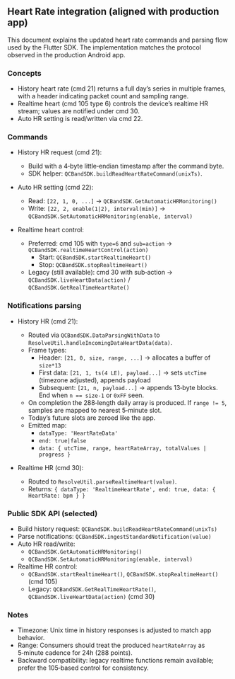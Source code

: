 ## Heart Rate integration (aligned with production app)

This document explains the updated heart rate commands and parsing flow used by the Flutter SDK. The implementation matches the protocol observed in the production Android app.

### Concepts

- History heart rate (cmd 21) returns a full day’s series in multiple frames, with a header indicating packet count and sampling range.
- Realtime heart (cmd 105 type 6) controls the device’s realtime HR stream; values are notified under cmd 30.
- Auto HR setting is read/written via cmd 22.

### Commands

- History HR request (cmd 21):
  - Build with a 4‑byte little‑endian timestamp after the command byte.
  - SDK helper: `QCBandSDK.buildReadHeartRateCommand(unixTs)`.

- Auto HR setting (cmd 22):
  - Read: `[22, 1, 0, ...]` → `QCBandSDK.GetAutomaticHRMonitoring()`
  - Write: `[22, 2, enable(1|2), interval(min)]` → `QCBandSDK.SetAutomaticHRMonitoring(enable, interval)`

- Realtime heart control:
  - Preferred: cmd 105 with `type=6` and `sub=action` → `QCBandSDK.realtimeHeartControl(action)`
    - Start: `QCBandSDK.startRealtimeHeart()`
    - Stop: `QCBandSDK.stopRealtimeHeart()`
  - Legacy (still available): cmd 30 with sub‑action → `QCBandSDK.liveHeartData(action)` / `QCBandSDK.GetRealTimeHeartRate()`

### Notifications parsing

- History HR (cmd 21):
  - Routed via `QCBandSDK.DataParsingWithData` to `ResolveUtil.handleIncomingDataHeartData(data)`.
  - Frame types:
    - Header: `[21, 0, size, range, ...]` → allocates a buffer of `size*13`
    - First data: `[21, 1, ts(4 LE), payload...]` → sets `utcTime` (timezone adjusted), appends payload
    - Subsequent: `[21, n, payload...]` → appends 13‑byte blocks. End when `n == size-1` or `0xFF` seen.
  - On completion the 288‑length daily array is produced. If `range != 5`, samples are mapped to nearest 5‑minute slot.
  - Today’s future slots are zeroed like the app.
  - Emitted map:
    - `dataType: 'HeartRateData'`
    - `end: true|false`
    - `data: { utcTime, range, heartRateArray, totalValues | progress }`

- Realtime HR (cmd 30):
  - Routed to `ResolveUtil.parseRealtimeHeart(value)`.
  - Returns: `{ dataType: 'RealtimeHeartRate', end: true, data: { HeartRate: bpm } }`

### Public SDK API (selected)

- Build history request: `QCBandSDK.buildReadHeartRateCommand(unixTs)`
- Parse notifications: `QCBandSDK.ingestStandardNotification(value)`
- Auto HR read/write:
  - `QCBandSDK.GetAutomaticHRMonitoring()`
  - `QCBandSDK.SetAutomaticHRMonitoring(enable, interval)`
- Realtime HR control:
  - `QCBandSDK.startRealtimeHeart()`, `QCBandSDK.stopRealtimeHeart()` (cmd 105)
  - Legacy: `QCBandSDK.GetRealTimeHeartRate()`, `QCBandSDK.liveHeartData(action)` (cmd 30)

### Notes

- Timezone: Unix time in history responses is adjusted to match app behavior.
- Range: Consumers should treat the produced `heartRateArray` as 5‑minute cadence for 24h (288 points).
- Backward compatibility: legacy realtime functions remain available; prefer the 105‑based control for consistency.


